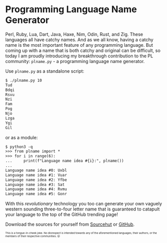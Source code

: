 Programming Language Name Generator
===================================

Perl, Ruby, Lua, Dart, Java, Haxe, Nim, Odin, Rust, and Zig. These languages
all have catchy names. And as we all know, having a catchy name is the most
important feature of any programming language. But coming up with a name that
is both catchy and original can be difficult, so today I am proudly introducing
my breakthrough contribution to the PL community: `plname.py` - a programming
language name generator.

Use `plname.py` as a standalone script:

```sh
$ ./plname.py 10
Tud
Bdqi
Rsvu
Nzi
Fam
Pog
Njo
Lzga
Ygi
Gil
```

or as a module:

```txt
$ python3 -q
>>> from plname import *
>>> for i in range(6):
...     print(f"Language name idea #{i}:", plname())
...
Language name idea #0: Uxbl
Language name idea #1: Vuar
Language name idea #2: Yfbe
Language name idea #3: Sat
Language name idea #4: Rvmu
Language name idea #5: Gonr
```

With this *revolutionary* technology you too can generate your own vaguely
western sounding three-to-four letter name that is guaranteed to catapult your
language to the top of the GitHub trending page!

Download the sources for yourself from
[Sourcehut](https://git.sr.ht/~ashn/plname) or
[GitHub](https://github.com/ash-nolan/plname).

<small><small><small>
This is a tongue-in-cheek joke. No disrespect is intended towards any of the
aforementioned languages, their authors, or the members of their respective
communities. 😛
</small></small></small>
